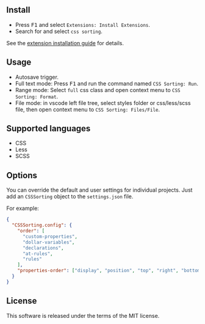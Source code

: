 ## Install

  * Press <kbd>F1</kbd> and select `Extensions: Install Extensions`.
  * Search for and select `css sorting`.

See the [extension installation guide](https://code.visualstudio.com/docs/editor/extension-gallery) for details.

## Usage

- Autosave trigger.
- Full text mode: Press <kbd>F1</kbd> and run the command named `CSS Sorting: Run`.
- Range mode: Select `full` css class and open context menu to `CSS Sorting: Format`.
- File mode: in vscode left file tree, select styles folder or css/less/scss file, then open context menu to `CSS Sorting: Files/File`.

## Supported languages

* CSS
* Less
* SCSS

## Options

You can override the default and user settings for individual projects. Just add an `CSSSorting` object to the `settings.json` file.

For example:

```json
{
  "CSSSorting.config": {
    "order": [
      "custom-properties",
      "dollar-variables",
      "declarations",
      "at-rules",
      "rules"
    ],
    "properties-order": ["display", "position", "top", "right", "bottom", "left"]
  }
}
```


## License

This software is released under the terms of the MIT license.
